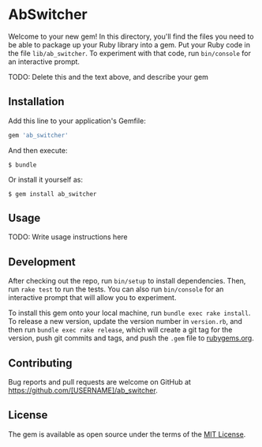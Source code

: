 # AbSwitcher

Welcome to your new gem! In this directory, you'll find the files you need to be able to package up your Ruby library into a gem. Put your Ruby code in the file `lib/ab_switcher`. To experiment with that code, run `bin/console` for an interactive prompt.

TODO: Delete this and the text above, and describe your gem

## Installation

Add this line to your application's Gemfile:

```ruby
gem 'ab_switcher'
```

And then execute:

    $ bundle

Or install it yourself as:

    $ gem install ab_switcher

## Usage

TODO: Write usage instructions here

## Development

After checking out the repo, run `bin/setup` to install dependencies. Then, run `rake test` to run the tests. You can also run `bin/console` for an interactive prompt that will allow you to experiment.

To install this gem onto your local machine, run `bundle exec rake install`. To release a new version, update the version number in `version.rb`, and then run `bundle exec rake release`, which will create a git tag for the version, push git commits and tags, and push the `.gem` file to [rubygems.org](https://rubygems.org).

## Contributing

Bug reports and pull requests are welcome on GitHub at https://github.com/[USERNAME]/ab_switcher.

## License

The gem is available as open source under the terms of the [MIT License](https://opensource.org/licenses/MIT).
